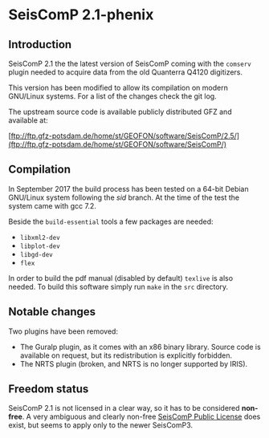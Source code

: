 # SeisComP 2.1-phenix

## Introduction

SeisComP 2.1 the the latest version of SeisComP coming with the
`comserv` plugin needed to acquire data from the old Quanterra
Q4120 digitizers.

This version has been modified to allow its compilation on modern
GNU/Linux systems. For a list of the changes check the git log.

The upstream source code is available publicly distributed GFZ
and available at:

[ftp://ftp.gfz-potsdam.de/home/st/GEOFON/software/SeisComP/2.5/](ftp://ftp.gfz-potsdam.de/home/st/GEOFON/software/SeisComP/)

## Compilation

In September 2017
the build process has been tested on a 64-bit Debian GNU/Linux
system following the *sid* branch. At the time of the test the
system came with gcc 7.2.

Beside the `build-essential` tools a few packages are needed:

- `libxml2-dev`
- `libplot-dev`
- `libgd-dev`
- `flex`

In order to build the pdf manual (disabled by default) `texlive` is also
needed. To build this software simply run `make` in the `src` directory.

## Notable changes

Two plugins have been removed:

- The Guralp plugin, as it comes with an x86 binary library. Source code is
available on request, but its redistribution is explicitly forbidden.
- The NRTS plugin (broken, and NRTS is no longer supported by IRIS).

## Freedom status

SeisComP 2.1 is not licensed in a clear way, so it has
to be considered **non-free**.
A very ambiguous and clearly non-free
[SeisComP Public License](http://geofon.gfz-potsdam.de/software/seiscomp/license.pdf)
does exist, but seems to apply only to the newer SeisComP3. 
